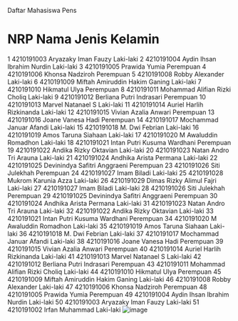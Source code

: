 Daftar Mahasiswa Pens			
#	NRP	Nama	Jenis Kelamin
1	4210191003	Aryazaky Iman Fauzy	Laki-laki
2	4210191004	Aydin Ihsan Ibrahim Nurdin	Laki-laki
3	4210191005	Prawida Yumia	Perempuan
4	4210191006	Khonsa Nadziroh	Perempuan
5	4210191008	Robby Alexander	Laki-laki
6	4210191009	Miftah Amiruddin Hakim Ganing	Laki-laki
7	4210191010	Hikmatul Ulya	Perempuan
8	4210191011	Mohammad Alifian Rizki Choliq	Laki-laki
9	4210191012	Berliana Putri Indrasari	Perempuan
10	4210191013	Marvel Natanael S	Laki-laki
11	4210191014	Auriel Harlih Rizkinanda	Laki-laki
12	4210191015	Vivian Azalia Anwari	Perempuan
13	4210191016	Joane Vanesa Hadi	Perempuan
14	4210191017	Mochammad Januar Afandi	Laki-laki
15	4210191018	M. Dwi Febrian	Laki-laki
16	4210191019	Amos Taruna Siahaan	Laki-laki
17	4210191020	M Awaluddin Romadhon	Laki-laki
18	4210191021	Intan Putri Kusuma Wardhani	Perempuan
19	4210191022	Andika Rizky Oktavian	Laki-laki
20	4210191023	Natan Andro Tri Arauna	Laki-laki
21	4210191024	Andhika Arista Permana	Laki-laki
22	4210191025	Devinindya Safitri Anggraeni	Perempuan
23	4210191026	Siti Julekhah	Perempuan
24	4210191027	Imam Biladi	Laki-laki
25	4210191028	Mukrom Karunia Azza	Laki-laki
26	4210191029	Dimas Rizky Alimul Fajri	Laki-laki
27	4210191027	Imam Biladi	Laki-laki
28	4210191026	Siti Julekhah	Perempuan
29	4210191025	Devinindya Safitri Anggraeni	Perempuan
30	4210191024	Andhika Arista Permana	Laki-laki
31	4210191023	Natan Andro Tri Arauna	Laki-laki
32	4210191022	Andika Rizky Oktavian	Laki-laki
33	4210191021	Intan Putri Kusuma Wardhani	Perempuan
34	4210191020	M Awaluddin Romadhon	Laki-laki
35	4210191019	Amos Taruna Siahaan	Laki-laki
36	4210191018	M. Dwi Febrian	Laki-laki
37	4210191017	Mochammad Januar Afandi	Laki-laki
38	4210191016	Joane Vanesa Hadi	Perempuan
39	4210191015	Vivian Azalia Anwari	Perempuan
40	4210191014	Auriel Harlih Rizkinanda	Laki-laki
41	4210191013	Marvel Natanael S	Laki-laki
42	4210191012	Berliana Putri Indrasari	Perempuan
43	4210191011	Mohammad Alifian Rizki Choliq	Laki-laki
44	4210191010	Hikmatul Ulya	Perempuan
45	4210191009	Miftah Amiruddin Hakim Ganing	Laki-laki
46	4210191008	Robby Alexander	Laki-laki
47	4210191006	Khonsa Nadziroh	Perempuan
48	4210191005	Prawida Yumia	Perempuan
49	4210191004	Aydin Ihsan Ibrahim Nurdin	Laki-laki
50	4210191003	Aryazaky Iman Fauzy	Laki-laki
51	4210191002	Irfan Muhammad	Laki-laki
![image](https://user-images.githubusercontent.com/29465094/113046698-8bcfba00-91ca-11eb-84db-d361ecf5318a.png)

